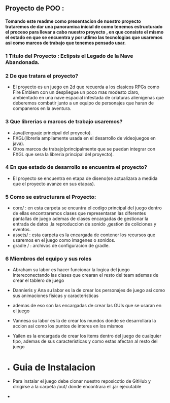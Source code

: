 ## Proyecto de POO :

#### Tomando este readme como presentacion de nuestro proyecto trataremos de dar una panoramica inicial de como tenemos estructurado el proceso para llevar a cabo nuestro proyecto , en que consiste el mismo el estado en que se encuentra y por utlimo las tecnologias que usaremos asi como marcos de trabajo que tenemos pensado usar.

### 1 Titulo del Proyecto : Eclipsis el Legado de la Nave Abandonada.
### 2 De que tratara el proyecto?
- El proyecto es un juego en 2d que recuerda a los clasicos RPGs como Fire Emblem  con un despliegue un poco mas modesto claro, ambientado en una nave espacial infestada de criaturas alienigenas que deberemos combatir junto a un equipo de personajes que haran de companeros en la aventura.

### 3 Que librerias o marcos de trabajo usaremos?
- Java(lenguaje principal del proyecto).
- FXGL(libreria ampliamente usada en el desarrollo de videojuegos en java).
- Otros marcos de trabajo(principalmente que se puedan integrar con FXGL que sera la libreria principal del proyecto).

### 4 En que estado de desarrollo se encuentra el proyecto?
- El proyecto se encuentra en etapa de diseno(se actualizara a medida que el proyecto avanze en sus etapas).

### 5 Como se estructurara el Proyecto:
- core/ : en esta carpeta se encuntra el codigo principal del juego dentro de ellas encontraremos clases que representaran las diferentes pantallas de juego ademas de clases encargadas de gestionar la entrada de datos ,la reproduccion de sonido ,gestion de coliciones y eventos.
- assets/ : esta carpeta es la encargada de contener los recursos que usaremos en el juego como imagenes o sonidos.
- gradle / : archivos de configuracion de gradle.

### 6 Miembros del equipo y sus roles
- Abraham su labor es hacer funcionar la logica del juego intereconectando las clases que crearan el resto del team ademas de crear el tablero de juego
- Dannieris y Ana su labor es la de crear los personajes de juego asi como sus animaciones fisicas y caracteristicas
- ademas de eso son las encargadas de crear las GUIs que se usaran en el juego
- Vannesa su labor es la de crear los mundos donde se desarrollara la accion asi como los puntos de interes en los mismos
- Yailen es la encargada de crear los items dentro del juego de cualquier tipo, ademas de sus caracteristicas y como estas afectan al resto del juego

- # Guia de Instalacion
- Para instalar el juego debe clonar nuestro reposicotio de GitHub y dirigirse a la carpeta /out/ donde encontrara el .jar ejecutable
- 

